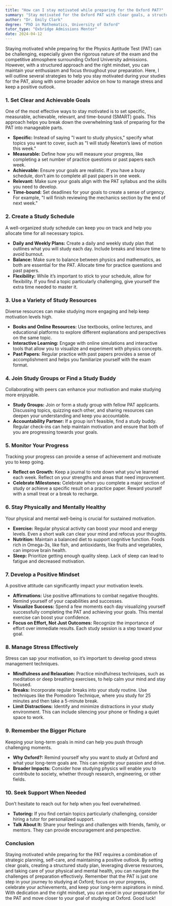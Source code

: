 ```yaml
---
title: "How can I stay motivated while preparing for the Oxford PAT?"
summary: "Stay motivated for the Oxford PAT with clear goals, a structured study plan, stress management, and a positive mindset for successful exam preparation."
author: "Dr. Emily Clark"
degree: "PhD in Mathematics, University of Oxford"
tutor_type: "Oxbridge Admissions Mentor"
date: 2024-04-12
---
```


Staying motivated while preparing for the Physics Aptitude Test (PAT) can be challenging, especially given the rigorous nature of the exam and the competitive atmosphere surrounding Oxford University admissions. However, with a structured approach and the right mindset, you can maintain your enthusiasm and focus throughout your preparation. Here, I will outline several strategies to help you stay motivated during your studies for the PAT, along with some broader advice on how to manage stress and keep a positive outlook.

### 1. Set Clear and Achievable Goals

One of the most effective ways to stay motivated is to set specific, measurable, achievable, relevant, and time-bound (SMART) goals. This approach helps you break down the overwhelming task of preparing for the PAT into manageable parts. 

- **Specific:** Instead of saying "I want to study physics," specify what topics you want to cover, such as "I will study Newton’s laws of motion this week."
- **Measurable:** Define how you will measure your progress, like completing a set number of practice questions or past papers each week.
- **Achievable:** Ensure your goals are realistic. If you have a busy schedule, don’t aim to complete all past papers in one week.
- **Relevant:** Make sure your goals align with the PAT syllabus and the skills you need to develop.
- **Time-bound:** Set deadlines for your goals to create a sense of urgency. For example, "I will finish reviewing the mechanics section by the end of next week."

### 2. Create a Study Schedule

A well-organized study schedule can keep you on track and help you allocate time for all necessary topics. 

- **Daily and Weekly Plans:** Create a daily and weekly study plan that outlines what you will study each day. Include breaks and leisure time to avoid burnout.
- **Balance:** Make sure to balance between physics and mathematics, as both are essential for the PAT. Allocate time for practice questions and past papers.
- **Flexibility:** While it’s important to stick to your schedule, allow for flexibility. If you find a topic particularly challenging, give yourself the extra time needed to master it.

### 3. Use a Variety of Study Resources

Diverse resources can make studying more engaging and help keep motivation levels high.

- **Books and Online Resources:** Use textbooks, online lectures, and educational platforms to explore different explanations and perspectives on the same topic.
- **Interactive Learning:** Engage with online simulations and interactive tools that allow you to visualize and experiment with physics concepts.
- **Past Papers:** Regular practice with past papers provides a sense of accomplishment and helps you familiarize yourself with the exam format.

### 4. Join Study Groups or Find a Study Buddy

Collaborating with peers can enhance your motivation and make studying more enjoyable.

- **Study Groups:** Join or form a study group with fellow PAT applicants. Discussing topics, quizzing each other, and sharing resources can deepen your understanding and keep you accountable.
- **Accountability Partner:** If a group isn’t feasible, find a study buddy. Regular check-ins can help maintain motivation and ensure that both of you are progressing towards your goals.

### 5. Monitor Your Progress

Tracking your progress can provide a sense of achievement and motivate you to keep going.

- **Reflect on Growth:** Keep a journal to note down what you’ve learned each week. Reflect on your strengths and areas that need improvement.
- **Celebrate Milestones:** Celebrate when you complete a major section of study or achieve a specific result on a practice paper. Reward yourself with a small treat or a break to recharge.

### 6. Stay Physically and Mentally Healthy

Your physical and mental well-being is crucial for sustained motivation.

- **Exercise:** Regular physical activity can boost your mood and energy levels. Even a short walk can clear your mind and refocus your thoughts.
- **Nutrition:** Maintain a balanced diet to support cognitive function. Foods rich in Omega-3s, like fish, and antioxidants, like fruits and vegetables, can improve brain health.
- **Sleep:** Prioritize getting enough quality sleep. Lack of sleep can lead to fatigue and decreased motivation.

### 7. Develop a Positive Mindset

A positive attitude can significantly impact your motivation levels.

- **Affirmations:** Use positive affirmations to combat negative thoughts. Remind yourself of your capabilities and successes.
- **Visualize Success:** Spend a few moments each day visualizing yourself successfully completing the PAT and achieving your goals. This mental exercise can boost your confidence.
- **Focus on Effort, Not Just Outcomes:** Recognize the importance of effort over immediate results. Each study session is a step toward your goal.

### 8. Manage Stress Effectively

Stress can sap your motivation, so it’s important to develop good stress management techniques.

- **Mindfulness and Relaxation:** Practice mindfulness techniques, such as meditation or deep breathing exercises, to help calm your mind and stay focused.
- **Breaks:** Incorporate regular breaks into your study routine. Use techniques like the Pomodoro Technique, where you study for 25 minutes and then take a 5-minute break.
- **Limit Distractions:** Identify and minimize distractions in your study environment. This can include silencing your phone or finding a quiet space to work.

### 9. Remember the Bigger Picture

Keeping your long-term goals in mind can help you push through challenging moments.

- **Why Oxford?:** Remind yourself why you want to study at Oxford and what your long-term goals are. This can reignite your passion and drive.
- **Broader Impacts:** Consider how studying physics will enable you to contribute to society, whether through research, engineering, or other fields.

### 10. Seek Support When Needed

Don’t hesitate to reach out for help when you feel overwhelmed.

- **Tutoring:** If you find certain topics particularly challenging, consider hiring a tutor for personalized support.
- **Talk About It:** Share your feelings and challenges with friends, family, or mentors. They can provide encouragement and perspective.

### Conclusion

Staying motivated while preparing for the PAT requires a combination of strategic planning, self-care, and maintaining a positive outlook. By setting clear goals, creating a structured study plan, leveraging diverse resources, and taking care of your physical and mental health, you can navigate the challenges of preparation effectively. Remember that the PAT is just one step in your journey to studying at Oxford; focus on your progress, celebrate your achievements, and keep your long-term aspirations in mind. With dedication and the right mindset, you can excel in your preparation for the PAT and move closer to your goal of studying at Oxford. Good luck!
    